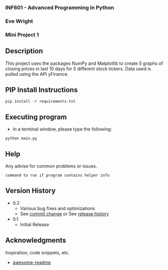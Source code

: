 ### INF601 - Advanced Programming in Python
### Eve Wright
### Mini Project 1




## Description

This project uses the packages NumPy and Matplotlib to create 5 graphs of closing prices in last 10 days for 5 different stock tickers.
Data used is pulled using the API yFinance.



## PIP Install Instructions

```
pip install -r requirements.txt
```

## Executing program

* In a terminal window, please type the following:

```
python main.py
```

## Help

Any advise for common problems or issues.
```
command to run if program contains helper info
```


## Version History

* 0.2
    * Various bug fixes and optimizations
    * See [commit change]() or See [release history]()
* 0.1
    * Initial Release

## Acknowledgments

Inspiration, code snippets, etc.
* [awesome-readme](https://github.com/matiassingers/awesome-readme)

